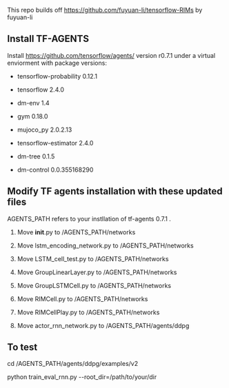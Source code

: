 This repo builds off https://github.com/fuyuan-li/tensorflow-RIMs by fuyuan-li

## Install TF-AGENTS

Install https://github.com/tensorflow/agents/ version r0.7.1 under a virtual enviorment with package versions:

- tensorflow-probability 0.12.1

- tensorflow 2.4.0

- dm-env 1.4

- gym 0.18.0

- mujoco_py 2.0.2.13

- tensorflow-estimator 2.4.0  

- dm-tree 0.1.5 

- dm-control 0.0.355168290


## Modify TF agents installation with these updated files

AGENTS_PATH refers to your instllation of tf-agents 0.7.1 .

1. Move __init__.py to /AGENTS_PATH/networks

2. Move lstm_encoding_network.py to /AGENTS_PATH/networks

3. Move LSTM_cell_test.py to /AGENTS_PATH/networks

4. Move GroupLinearLayer.py to /AGENTS_PATH/networks

5. Move GroupLSTMCell.py to /AGENTS_PATH/networks

6. Move RIMCell.py to /AGENTS_PATH/networks

7. Move RIMCellPlay.py to /AGENTS_PATH/networks

9. Move actor_rnn_network.py to /AGENTS_PATH/agents/ddpg

## To test

cd /AGENTS_PATH/agents/ddpg/examples/v2

python train_eval_rnn.py --root_dir=/path/to/your/dir
